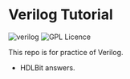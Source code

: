 # Verilog Tutorial
![verilog](https://img.shields.io/badge/HDL-verilog-red?style=flat-square)
![GPL Licence](https://img.shields.io/badge/license-MIT-green?style=flat-square)

This repo is for practice of Verilog.
- HDLBit answers.
